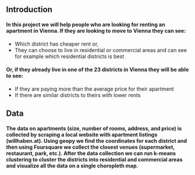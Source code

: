 ## Introduction

#### In this project we will help people who are looking for renting an apartment in Vienna. If they are looking to move to Vienna they can see:
<ul>
<li> Which district has cheaper rent or,
<li> They can choose to live in residential or commercial areas and can see for example which residential districts is best
</ul>

#### Or, if they already live in one of the 23 districts in Vienna they will be able to see: 
<ul>
<li> If they are paying more than the average price for their apartment  
<li> If there are similar districts to theirs with lower rents
</ul>

## Data
#### The data on apartments (size, number of rooms, address, and price) is collected by scraping a local website with apartment listings (willhaben.at). Using geopy we find the coordinates for each district and then using Foursquare we collect the closest venues (supermarket, restaurant, park, etc.). After the data collection we can run k-means clustering to cluster the districts into residential and commercial areas and visualize all the data on a single choropleth map.
